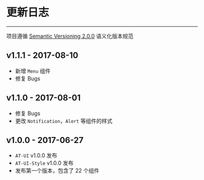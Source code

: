 
# 更新日志

----

项目遵循 [Semantic Versioning 2.0.0](http://semver.org/lang/zh-CN/) 语义化版本规范

## v1.1.1 - 2017-08-10

- 新增 `Menu` 组件
- 修复 Bugs

## v1.1.0 - 2017-08-01

- 修复 Bugs
- 更改 `Notification`，`Alert` 等组件的样式

## v1.0.0 - 2017-06-27

- `AT-UI` v1.0.0 发布
- `AT-UI-Style` v1.0.0 发布
- 发布第一个版本，包含了 22 个组件
